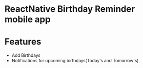 # ReactNative Birthday Reminder mobile app

# Features

- Add Birthdays
- Notifications for upcoming birthdays(Today's and Tomorrow's)
